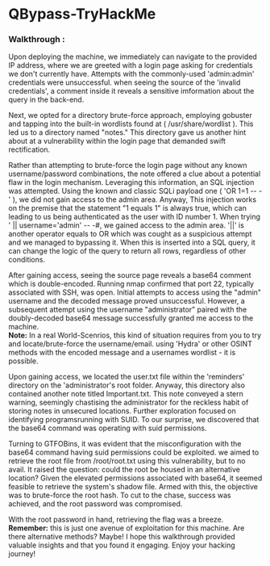 # QBypass-TryHackMe
### Walkthrough :
Upon deploying the machine, we immediately can navigate to the provided IP address, where we are greeted with a login page asking for credentials we don't currently have. Attempts with the commonly-used 'admin:admin' credentials were unsuccessful. when seeing the source of the 'invalid credentials', a comment inside it reveals a sensitive imformation about the query in the back-end.

Next, we opted for a directory brute-force approach, employing gobuster and tapping into the built-in wordlists found at ( /usr/share/wordlist ). This led us to a directory named "notes." This directory gave us another hint about at a vulnerability within the login page that demanded swift rectification.

Rather than attempting to brute-force the login page without any known username/password combinations, the note offered a clue about a potential flaw in the login mechanism. Leveraging this information, an SQL injection was attempted.
Using the known and classic SQLi payload one ( 'OR 1=1 -- -' ), we did not gain access to the admin area. Anyway, This injection works on the premise that the statement "1 equals 1" is always true, which can leading to us being authenticated as the user with ID number 1. When trying ' || username='admin' -- -#, we gained access to the admin area. '||' is another operator equals to OR which was cought as a suspicious attempt and we managed to bypassing it. When this is inserted into a SQL query, it can change the logic of the query to return all rows, regardless of other conditions.

After gaining access, seeing the source page reveals a base64 comment which is double-encoded.
Running nmap confirmed that port 22, typically associated with SSH, was open. Initial attempts to access using the "admin" username and the decoded message proved unsuccessful. However, a subsequent attempt using the username "administrator" paired with the doubly-decoded base64 message successfully granted me access to the machine.<br>
<b>Note:</b> In a real World-Scenrios, this kind of situation requires from you to try and locate/brute-force the username/email. using 'Hydra' or other OSINT methods with the encoded message and a usernames wordlist - it is possible.

Upon gaining access, we located the user.txt file within the 'reminders' directory on the 'administrator's root folder. Anyway, this directory also contained another note titled Important.txt. This note conveyed a stern warning, seemingly chastising the administrator for the reckless habit of storing notes in unsecured locations. Further exploration focused on identifying programsrunning with SUID. To our surprise, we discovered that the base64 command was operating with suid permissions.

Turning to GTFOBins, it was evident that the misconfiguration with the base64 command having suid permissions could be exploited. we aimed to retrieve the root file from /root/root.txt using this vulnerability, but to no avail. It raised the question: could the root be housed in an alternative location? Given the elevated permissions associated with base64, it seemed feasible to retrieve the system's shadow file. Armed with this, the objective was to brute-force the root hash. To cut to the chase, success was achieved, and the root password was compromised.

With the root password in hand, retrieving the flag was a breeze.<br>
<b>Remember:</b> this is just one avenue of exploitation for this machine. Are there alternative methods? Maybe!
I hope this walkthrough provided valuable insights and that you found it engaging. Enjoy your hacking journey!
